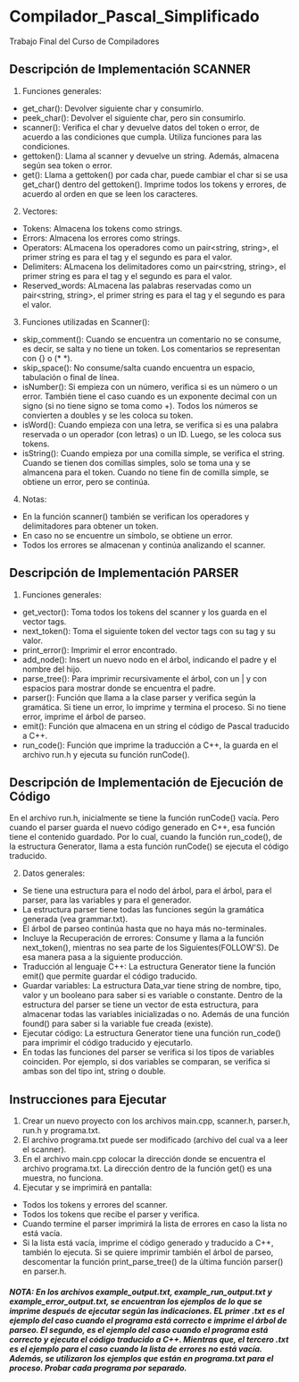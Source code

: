 # Compilador_Pascal_Simplificado
Trabajo Final del Curso de Compiladores

## Descripción de Implementación SCANNER
1. Funciones generales:
  - get_char(): Devolver siguiente char y consumirlo.
  - peek_char(): Devolver el siguiente char, pero sin consumirlo. 
  - scanner(): Verifica el char y devuelve datos del token o error, de acuerdo a las condiciones que cumpla. Utiliza funciones para las condiciones.  
  - gettoken(): Llama al scanner y devuelve un string. Además, almacena según sea token o error.
  - get(): Llama a gettoken() por cada char, puede cambiar el char si se usa get_char() dentro del gettoken(). Imprime todos los tokens y errores, de acuerdo al orden en que se leen los caracteres.
  
2. Vectores:
  - Tokens: Almacena los tokens como strings.
  - Errors: Almacena los errores como strings.
  - Operators: ALmacena los operadores como un pair<string, string>, el primer string es para el tag y el segundo es para el valor.
  - Delimiters: ALmacena los delimitadores como un pair<string, string>, el primer string es para el tag y el segundo es para el valor.
  - Reserved_words: ALmacena las palabras reservadas como un pair<string, string>, el primer string es para el tag y el segundo es para el valor.

3. Funciones utilizadas en Scanner():
  - skip_comment(): Cuando se encuentra un comentario no se consume, es decir, se salta y no tiene un token. Los comentarios se representan con {} o (* *).
  - skip_space(): No consume/salta cuando encuentra un espacio, tabulación o final de línea.
  - isNumber(): Si empieza con un número, verifica si es un número o un error. También tiene el caso cuando es un exponente decimal con un signo (si no tiene signo se toma como +). Todos los números se convierten a doubles y se les coloca su token.
  - isWord(): Cuando empieza con una letra, se verifica si es una palabra reservada o un operador (con letras) o un ID. Luego, se les coloca sus tokens.
  - isString(): Cuando empieza por una comilla simple, se verifica el string. Cuando se tienen dos comillas simples, solo se toma una y se almancena para el token. Cuando no tiene fin de comilla simple, se obtiene un error, pero se continúa.
  
  4. Notas:
  - En la función scanner() también se verifican los operadores y delimitadores para obtener un token.
  - En caso no se encuentre un símbolo, se obtiene un error.
  - Todos los errores se almacenan y continúa analizando el scanner.

## Descripción de Implementación PARSER
1. Funciones generales:
  - get_vector(): Toma todos los tokens del scanner y los guarda en el vector tags.
  - next_token(): Toma el siguiente token del vector tags con su tag y su valor.
  - print_error(): Imprimir el error encontrado.
  - add_node(): Insert un nuevo nodo en el árbol, indicando el padre y el nombre del hijo.
  - parse_tree(): Para imprimir recursivamente el árbol, con un | y con espacios para mostrar donde se encuentra el padre.
  - parser(): Función que llama a la clase parser y verifica según la gramática. Si tiene un error, lo imprime y termina el proceso.
             Si no tiene error, imprime el árbol de parseo.
  - emit(): Función que almacena en un string el código de Pascal traducido a C++.
  - run_code(): Función que imprime la traducción a C++, la guarda en el archivo run.h y ejecuta su función runCode().

## Descripción de Implementación de Ejecución de Código
En el archivo run.h, inicialmente se tiene la función runCode() vacía. Pero cuando el parser guarda el nuevo código generado en C++, esa función tiene el contenido guardado. 
Por lo cual, cuando la función run_code(), de la estructura Generator, llama a esta función runCode() se ejecuta el código traducido.
             
2. Datos generales:
  - Se tiene una estructura para el nodo del árbol, para el árbol, para el parser, para las variables y para el generador.
  - La estructura parser tiene todas las funciones según la gramática generada (vea grammar.txt).
  - El árbol de parseo continúa hasta que no haya más no-terminales.
  - Incluye la Recuperación de errores: Consume y llama a la función next_token(), mientras no sea parte de los Siguientes(FOLLOW'S). De esa manera pasa a la siguiente producción.
  - Traducción al lenguaje C++: La estructura Generator tiene la función emit() que permite guardar el código traducido.
  - Guardar variables: La estructura Data_var tiene string de nombre, tipo, valor y un booleano para saber si es variable o constante. Dentro de la estructura del parser se tiene un vector de esta estructura, para almacenar todas las variables inicializadas o no. Además de una función found() para saber si la variable fue creada (existe).
  - Ejecutar código: La estructura Generator tiene una función run_code() para imprimir el código traducido y ejecutarlo.
  - En todas las funciones del parser se verifica si los tipos de variables coinciden. Por ejemplo, si dos variables se comparan, se verifica si ambas son del tipo int, string o double.

## Instrucciones para Ejecutar

1. Crear un nuevo proyecto con los archivos main.cpp, scanner.h, parser.h, run.h y programa.txt.
2. El archivo programa.txt puede ser modificado (archivo del cual va a leer el scanner).
3. En el archivo main.cpp colocar la dirección donde se encuentra el archivo programa.txt. La dirección dentro de la función get() es una muestra, no funciona.
4. Ejecutar y se imprimirá en pantalla:
  - Todos los tokens y errores del scanner. 
  - Todos los tokens que recibe el parser y verifica. 
  - Cuando termine el parser imprimirá la lista de errores en caso la lista no está vacía.
  - Si la lista está vacía, imprime el código generado y traducido a C++, también lo ejecuta. Si se quiere imprimir también el árbol de parseo, descomentar la función print_parse_tree() de la última función parser() en parser.h. 

##### NOTA: En los archivos example_output.txt, example_run_output.txt y example_error_output.txt, se encuentran los ejemplos de lo que se imprime después de ejecutar según las indicaciones. EL primer .txt es el ejemplo del caso cuando el programa está correcto e imprime el árbol de parseo. El segundo, es el ejemplo del caso cuando el programa está correcto y ejecuta el código traducido a C++. Mientras que, el tercero .txt es el ejemplo para el caso cuando la lista de errores no está vacía. Además, se utilizaron los ejemplos que están en programa.txt para el proceso. Probar cada programa por separado.
